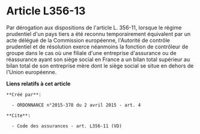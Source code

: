 # Article L356-13

Par dérogation aux dispositions de l'article L. 356-11, lorsque le régime prudentiel d'un pays tiers a été reconnu
temporairement équivalent par un acte délégué de la Commission européenne, l'Autorité de contrôle prudentiel et de résolution
exerce néanmoins la fonction de contrôleur de groupe dans le cas où une filiale d'une entreprise d'assurance ou de
réassurance ayant son siège social en France a un bilan total supérieur au bilan total de son entreprise mère dont le siège
social se situe en dehors de l'Union européenne.

**Liens relatifs à cet article**

	**Créé par**:

	  - ORDONNANCE n°2015-378 du 2 avril 2015 - art. 4

	**Cite**:

	  - Code des assurances - art. L356-11 (VD)
